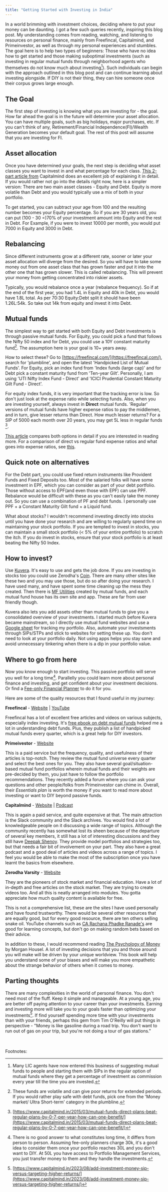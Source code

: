 ```yaml
---
title: "Getting Started with Investing in India"
---
```


In a world brimming with investment choices, deciding where to put your money can be daunting. I got a few such queries recently, inspiring this blog post. My understanding comes from reading, watching, and listening to resources on personal finance, mainly from Freefincal, Capitalmind, and Primeinvestor, as well as through my personal experiences and stumbles. The goal here is to help two types of beginners: Those who have no idea how to get started and those making suboptimal investments (such as investing in regular mutual funds through neighborhood agents who themselves do not know much about investing[^1]). Such individuals can begin with the approach outlined in this blog post and can continue learning about investing alongside. If DIY is not their thing, they can hire someone once their corpus grows large enough. 

## The Goal

The first step of investing is knowing what you are investing for - the goal. How far ahead the goal is in the future will determine your asset allocation. You can have multiple goals, such as big holidays, major purchases, etc. If you can't think of any, Retirement/Financial Independence(FI)/Wealth Generation becomes your default goal. The rest of this post will assume that you are investing for FI.

## Asset allocation

Once you have determined your goals, the next step is deciding what asset classes you want to invest in and what percentage for each class. [This 2-part article from](https://www.capitalmind.in/2020/06/how-to-think-about-asset-allocation-in-india-part-1/) Capitalmind does an excellent job of explaining it in detail. If you would rather not go into the details right now, here is a simpler version: There are two main asset classes - Equity and Debt. Equity is more volatile than Debt and you would typically use a mix of both in your portfolio. 

To get started, you can subtract your age from 100 and the resulting number becomes your Equity percentage. So if you are 30 years old, you can put (100 - 30 =)70% of your investment amount into Equity and the rest in Debt.
For Example, if you were to invest 10000 per month, you would put 7000 in Equity and 3000 in Debt.

## Rebalancing

Since different instruments grow at a different rate, sooner or later your asset allocation will diverge from the desired. So you will have to take some money out from one asset class that has grown faster and put it into the other one that has grown slower. This is called rebalancing. This will prevent your money from getting concentrated into riskier assets.

Typically, you would rebalance once a year (rebalance frequency). So if at the end of the first year, you had 1.4L in Equity and 40k in Debt, you would have 1.8L total. As per 70:30 Equity:Debt split it should have been 1.26L:54k. So take out 14k from equity and invest it into Debt.

## Mutual funds

The simplest way to get started with both Equity and Debt investments is through passive mutual funds. For Equity, you could pick a fund that follows the Nifty 50 index and for Debt, you could use a 10Y constant maturity fund[^2]. The assumption here is your goal is 10+ years away. 

How to select these? Go to [https://freefincal.com/](https://freefincal.com/), search for 'plumbline', and open the latest 'Handpicked List of Mutual Funds'. For Equity, pick an index fund from 'Index funds (large cap)' and for Debt pick a constant maturity fund from 'Ten-year Gilt'. Personally, I am using 'UTI Nifty Index Fund - Direct' and 'ICICI Prudential Constant Maturity Gilt Fund - Direct'.

For equity index funds, it is very important that the tracking error is low. So don't just look at the expense ratio while selecting funds. Also, when you are investing yourself, always invest in **Direct** mutual funds. 'Regular' versions of mutual funds have higher expense ratios to pay the middlemen, and in turn, give lesser returns than Direct. How much lesser returns? For a SIP of 5000 each month over 20 years, you may get 5L less in regular funds [^3].   

[This article](https://primeinvestor.in/direct-vs-regular-plans-in-mutual-funds-how-should-you-decide/) compares both options in detail if you are interested in reading more. For a comparison of direct vs regular fund expense ratios and what goes into expense ratios, see [this](https://primeinvestor.in/mutual-fund-expense-ratios-direct-vs-regular/). 


## Quick note on alternatives

For the Debt part, you could use fixed return instruments like Provident Funds and Fixed Deposits too. Most of the salaried folks will have some investment in EPF, which you can consider as part of your debt portfolio. Those without access to EPF(and even those with EPF) can use PPF. Rebalance would be difficult with these as you can't easily take the money out. So you can use a combination of PF and debt funds. I personally use PPF + a Constant Maturity Gilt fund + a Liquid fund. 

What about stocks? I wouldn't recommend investing directly into stocks until you have done your research and are willing to regularly spend time on maintaining your stock portfolio. If you are tempted to invest in stocks, you can maintain a small stock portfolio (< 5% of your entire portfolio) to scratch the itch. If you do invest in stocks, ensure that your stock portfolio is at least beating the Nifty 50 Index.


## How to invest?

Use [Kuvera](https://kuvera.in/). It's easy to use and gets the job done. If you are investing in stocks too you could use Zerodha's [Coin](https://coin.zerodha.com/). There are many other sites like these two and you may use those, but do so after doing your research. I have used many, and have spent some time cleaning up the mess they created. Then there is [MF Utilities](https://www.mfuindia.com/) created by mutual funds, and each mutual fund house has its own site and app. These are far from user friendly though. 

Kuvera also lets you add assets other than mutual funds to give you a consolidated overview of your investments. I started much before Kuvera became mainstream, so I directly use mutual fund websites and use a [Google sheet](https://nitishparkar.com/blog/2021/04/18/tracking-your-investments-in-a-google-sheet.html) for tracking my portfolio. Also, automate your investsments through SIPs/STPs and stick to websites for setting these up. You don't need to look at your portfolio daily. Not using apps helps you stay sane and avoid unnecessary tinkering when there is a dip in your portfolio value.  


## Where to go from here

Now you know enough to start investing. This passive portfolio will serve you well for a long time[^4]. Parallelly you could learn more about personal finance and investing, and get confident about your investment decisions. Or find a [Fee-only Financial Planner](https://freefincal.com/list-of-fee-only-financial-planners-in-india/) to do it for you.


Here are some of the quality resources that I found useful in my journey:

**Freefincal** - [Website](https://freefincal.com/) &#124; [YouTube](https://www.youtube.com/@PersonalFinanceCalculators)

Freefincal has a lot of excellent free articles and videos on various subjects, especially index investing. It's [free ebook on debt mutual funds](https://freefincal.com/e-book-beginners-guide-debt-mutual-funds/) helped me a lot in understanding debt funds. Plus, they publish a list of handpicked mutual funds every quarter, which is a great help for DIY investors. 


**Primeivestor** - [Website](https://primeinvestor.in/)

This is a paid service but the frequency, quality, and usefulness of their articles is top-notch. They review the mutual fund universe every quarter and select the best ones for you. They also have several goal/situation-based mutual fund portfolios wherein mutual funds and their weights are pre-decided by them, you just have to follow the portfolio recommendations. They recently added a forum where you can ask your questions and other people/folks from Primeinvestor can chime in. Overall, their *Essentials plan* is worth the money if you want to read more about investing or want to DIY beyond passive funds.    


**Capitalmind** - [Website](https://www.capitalmind.in/) &#124; [Podcast](https://capitalmind.libsyn.com/)

This is again a paid service, and quite expensive at that. The main attraction is the Slack community and the Slack archives. You would find a lot of knowledgeable people on it discussing a wide range of topics. Although the community recently has somewhat lost its sheen because of the departure of several key members, it still has a lot of interesting discussions and they still have [Deepak Shenoy](https://twitter.com/deepakshenoy/). They provide model portfolios and strategies too, but that needs a fair bit of involvement on your part. They also have a great podcast and a good deal of articles and videos across a range of topics. I feel you would be able to make the most of the subscription once you have learnt the basics from elsewhere.


**Zerodha Varsity** - [Website](https://zerodha.com/varsity/)

They are the pioneers of stock market and financial education. Have a lot of in-depth and free articles on the stock market. They are trying to create videos too. And all this is neatly arranged into modules. You gotta appreciate how much quality content is available for free. 

This is not a comprehensive list, these are the sites I have used personally and have found trustworthy. There would be several other resources that are equally good, but for every good resource, there are ten others selling snake oil. YouTube channels such as [CA Rachana Phadke Ranade's](https://www.youtube.com/@CARachanaRanade) are good for learning concepts, but don't go on making random bets based on their advice. 

In addition to these, I would recommend reading [The Psychology of Money](https://www.goodreads.com/book/show/41881472-the-psychology-of-money) by Morgan Housel. A lot of investing decisions that you and those around you will make will be driven by your unique worldview. This book will help you understand some of your biases and will make you more empathetic about the strange behavior of others when it comes to money.


## Parting thoughts

There are many complexities in the world of personal finance. You don't need most of the fluff. Keep it simple and manageable. At a young age, you are better off paying attention to your career than your investments. Earning and investing more will take you to your goals faster than optimizing your investments[^5]. If find yourself spending more time with your investments than with your friends, perhaps this gem from Tim O'Reilly will put things in perspective - "Money is like gasoline during a road trip. You don't want to run out of gas on your trip, but you're not doing a tour of gas stations."


<br/><br/>
Footnotes:

[^1]: Many LIC agents have now entered this business of suggesting mutual funds to people and starting them with SIPs in the regular option of mutual funds where they get a percentage of investment as commission every year till the time you are invested.     

[^2]: These funds are volatile and can give poor returns for extended periods. If you would rather play safe with debt funds, pick one from the 'Money market/ Ultra Short-term' category in the plumbline.   

[^3]: [https://www.capitalmind.in/2015/03/mutual-funds-direct-plans-beat-regular-plans-by-0-7-per-year-how-can-one-benefit/](https://www.capitalmind.in/2015/03/mutual-funds-direct-plans-beat-regular-plans-by-0-7-per-year-how-can-one-benefit/)

[^4]: There is no good answer to what constitutes long time, it differs from person to person. Assuming fee-only planners charge 30k, it's a good idea to consider them once your portfolio reaches 30L and you don't want to DIY. At 50L you have access to Portfolio Management Services, you just transfer money to them and they handle the investments.      

[^5]: [https://www.capitalmind.in/2023/08/add-investment-money-sip-versus-targeting-higher-returns/](https://www.capitalmind.in/2023/08/add-investment-money-sip-versus-targeting-higher-returns/)